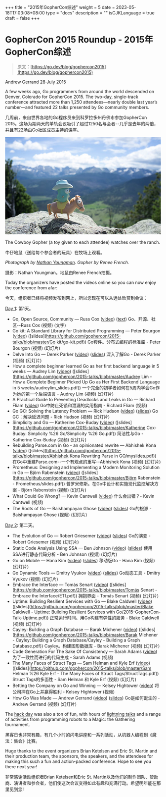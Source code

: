 +++
title = "2015年GopherCon综述"
weight = 5
date = 2023-05-18T17:03:08+08:00
type = "docs"
description = ""
isCJKLanguage = true
draft = false
+++

# GopherCon 2015 Roundup - 2015年GopherCon综述

> 原文：[https://go.dev/blog/gophercon2015](https://go.dev/blog/gophercon2015)

Andrew Gerrand
28 July 2015

A few weeks ago, Go programmers from around the world descended on Denver, Colorado for GopherCon 2015. The two-day, single-track conference attracted more than 1,250 attendees—nearly double last year’s number—and featured 22 talks presented by Go community members.

几周前，来自世界各地的Go程序员来到科罗拉多州丹佛市参加GopherCon 2015。这场为期两天的单轨会议吸引了超过1250名与会者--几乎是去年的两倍，并且有22场由Go社区成员主持的讲座。

![img](GopherCon2015Roundup_img/cowboy.jpg)

The Cowboy Gopher (a toy given to each attendee) watches over the ranch.

牛仔地鼠（送给每个参会者的玩具）在牧场上观看。

*Photograph by [Nathan Youngman](https://twitter.com/nathany/status/619861336399351808). Gopher by Renee French.*

摄影：Nathan Youngman。地鼠由Renee French拍摄。

Today the organizers have posted the videos online so you can now enjoy the conference from afar:

今天，组织者已经将视频发布到网上，所以您现在可以从远处欣赏到会议：

[Day 1](http://gophercon.com/schedule/8july/): 第1天。

- Go, Open Source, Community — Russ Cox ([video](https://www.youtube.com/watch?v=XvZOdpd_9tc)) ([text](https://blog.golang.org/open-source)) Go、开源、社区--Russ Cox (视频) (文字)
- Go kit: A Standard Library for Distributed Programming — Peter Bourgon ([video](https://www.youtube.com/watch?v=1AjaZi4QuGo)) ([slides](https://github.com/gophercon/2015-talks/blob/master/Go kit/go-kit.pdf)) Go套件。分布式编程的标准库 - Peter Bourgon (视频) (幻灯片)
- Delve Into Go — Derek Parker ([video](https://www.youtube.com/watch?v=InG72scKPd4)) ([slides](http://go-talks.appspot.com/github.com/derekparker/talks/gophercon-2015/delve-into-go.slide)) 深入了解Go - Derek Parker (视频) (幻灯片)
- How a complete beginner learned Go as her first backend language in 5 weeks — Audrey Lim ([video](https://www.youtube.com/watch?v=fZh8uCInEfw)) ([slides](https://github.com/gophercon/2015-talks/blob/master/Audrey Lim - How a Complete Beginner Picked Up Go as Her First Backend Language in 5 weeks/audreylim_slides.pdf)) 一个完全的初学者如何在5周内学会Go作为她的第一个后端语言 - Audrey Lim (视频) (幻灯片)
- A Practical Guide to Preventing Deadlocks and Leaks in Go — Richard Fliam ([video](https://www.youtube.com/watch?v=3EW1hZ8DVyw)) Go中防止死锁和泄漏的实用指南 - Richard Fliam (视频)
- Go GC: Solving the Latency Problem — Rick Hudson ([video](https://www.youtube.com/watch?v=aiv1JOfMjm0)) ([slides](https://go.dev/talks/2015/go-gc.pdf)) Go GC：解决延迟问题 - Rick Hudson (视频) (幻灯片)
- Simplicity and Go — Katherine Cox-Buday ([video](https://www.youtube.com/watch?v=S6mEo_FHZ5Y)) ([slides](https://github.com/gophercon/2015-talks/blob/master/Katherine Cox-Buday: Simplicity %26 Go/Simplicity %26 Go.pdf)) 简洁性与Go - Katherine Cox-Buday (视频) (幻灯片)
- Rebuilding Parse.com in Go - an opinionated rewrite — Abhishek Kona ([video](https://www.youtube.com/watch?v=_f9LS-OWfeA)) ([slides](https://github.com/gophercon/2015-talks/blob/master/Abhishek Kona Rewriting Parse in GO/myslides.pdf)) 在Go中重建Parse.com--一个有观点的重写--Abhishek Kona (视频) (幻灯片)
- Prometheus: Designing and Implementing a Modern Monitoring Solution in Go — Björn Rabenstein ([video](https://www.youtube.com/watch?v=1V7eJ0jN8-E)) ([slides](https://github.com/gophercon/2015-talks/blob/master/Björn Rabenstein - Prometheus/slides.pdf)) 普罗米修斯。在Go中设计和实施现代监控解决方案 - Björn Rabenstein (视频) (幻灯片)
- What Could Go Wrong? — Kevin Cantwell ([video](https://www.youtube.com/watch?v=VC3QXZ-x5yI)) 什么会出错？- Kevin Cantwell (视频)
- The Roots of Go — Baishampayan Ghose ([video](https://www.youtube.com/watch?v=0hPOopcJ8-E)) ([slides](https://speakerdeck.com/bg/the-roots-of-go)) Go的根源 - Baishampayan Ghose (视频) (幻灯片)

[Day 2](http://gophercon.com/schedule/9july/): 第二天。

- The Evolution of Go — Robert Griesemer ([video](https://www.youtube.com/watch?v=0ReKdcpNyQg)) ([slides](https://go.dev/talks/2015/gophercon-goevolution.slide)) Go的演变 - Robert Griesemer (视频) (幻灯片)
- Static Code Analysis Using SSA — Ben Johnson ([video](https://www.youtube.com/watch?v=D2-gaMvWfQY)) ([slides](https://speakerdeck.com/benbjohnson/static-code-analysis-using-ssa)) 使用SSA进行静态代码分析 - Ben Johnson (视频) (幻灯片)
- Go on Mobile — Hana Kim ([video](https://www.youtube.com/watch?v=sQ6-HyPxHKg)) ([slides](https://go.dev/talks/2015/gophercon-go-on-mobile.slide)) 移动版Go - Hana Kim (视频) (幻灯片)
- Go Dynamic Tools — Dmitry Vyukov ([video](https://www.youtube.com/watch?v=a9xrxRsIbSU)) ([slides](https://go.dev/talks/2015/dynamic-tools.slide)) Go动态工具 - Dmitry Vyukov (视频) (幻灯片)
- Embrace the Interface — Tomás Senart ([video](https://www.youtube.com/watch?v=xyDkyFjzFVc)) ([slides](https://github.com/gophercon/2015-talks/blob/master/Tomás Senart - Embrace the Interface/ETI.pdf)) 拥抱界面 - Tomás Senart (视频) (幻灯片)
- Uptime: Building Resilient Services with Go — Blake Caldwell ([video](https://www.youtube.com/watch?v=PyBJQA4clfc)) ([slides](https://github.com/gophercon/2015-talks/blob/master/Blake Caldwell - Uptime: Building Resilient Services with Go/2015-GopherCon-Talk-Uptime.pdf)) 正常运行时间。用Go构建有弹性的服务 - Blake Caldwell (视频) (幻灯片) 
- Cayley: Building a Graph Database — Barak Michener ([video](https://www.youtube.com/watch?v=-9kWbPmSyCI)) ([slides](https://github.com/gophercon/2015-talks/blob/master/Barak Michener - Cayley: Building a Graph Database/Cayley - Building a Graph Database.pdf)) Cayley。构建图形数据库 - Barak Michener (视频) (幻灯片)
- Code Generation For The Sake Of Consistency — Sarah Adams ([video](https://www.youtube.com/watch?v=kGAgHwfjg1s)) 为了一致性而进行的代码生成 - Sarah Adams (视频)
- The Many Faces of Struct Tags — Sam Helman and Kyle Erf ([video](https://www.youtube.com/watch?v=_SCRvMunkdA)) ([slides](https://github.com/gophercon/2015-talks/blob/master/Sam Helman %26 Kyle Erf - The Many Faces of Struct Tags/StructTags.pdf)) Struct Tags的多面性 - Sam Helman 和 Kyle Erf (视频) (幻灯片)
- Betting the Company on Go and Winning — Kelsey Hightower ([video](https://www.youtube.com/watch?v=wqVbLlHqAeY)) 将公司押在Go上并赢得胜利 - Kelsey Hightower (视频)
- How Go Was Made — Andrew Gerrand ([video](https://www.youtube.com/watch?v=0ht89TxZZnk)) ([slides](https://go.dev/talks/2015/how-go-was-made.slide)) Go是如何诞生的 - Andrew Gerrand (视频) (幻灯片)

The [hack day](http://gophercon.com/schedule/10july/) was also a ton of fun, with hours of [lightning talks](https://www.youtube.com/playlist?list=PL2ntRZ1ySWBeHqlHM8DmvS8axgbrpvF9b) and a range of activities from programming robots to a Magic: the Gathering tournament.

黑客日也非常有趣，有几个小时的闪电讲座和一系列活动，从机器人编程到《魔法：集会》比赛。

Huge thanks to the event organizers Brian Ketelsen and Eric St. Martin and their production team, the sponsors, the speakers, and the attendees for making this such a fun and action-packed conference. Hope to see you there next year!

非常感谢活动组织者Brian Ketelsen和Eric St. Martin以及他们的制作团队、赞助商、演讲者和参会者，他们使这次会议变得如此有趣和充满行动。希望明年能在那里见到您!

